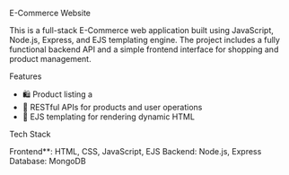  E-Commerce Website

This is a full-stack E-Commerce web application built using JavaScript, Node.js, Express, and EJS templating engine. The project includes a fully functional backend API and a simple frontend interface for shopping and product management.



 Features

- 🛍️ Product listing a
- 🔧 RESTful APIs for products and user operations
- 📄 EJS templating for rendering dynamic HTML

 Tech Stack

Frontend**: HTML, CSS, JavaScript, EJS
Backend: Node.js, Express
Database: MongoDB



